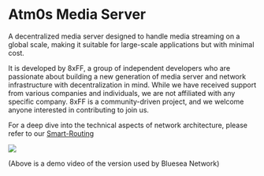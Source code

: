 # Atm0s Media Server

A decentralized media server designed to handle media streaming on a global scale, making it suitable for large-scale applications but with minimal cost.

It is developed by 8xFF, a group of independent developers who are passionate about building a new generation of media server and network infrastructure with decentralization in mind. While we have received support from various companies and individuals, we are not affiliated with any specific company. 8xFF is a community-driven project, and we welcome anyone interested in contributing to join us.

For a deep dive into the technical aspects of network architecture, please refer to our [Smart-Routing](https://github.com/8xFF/atm0s-sdn/blob/master/docs/smart_routing.md)

[<img src="https://img.youtube.com/vi/QF8ZJq9xuSU/hqdefault.jpg"
/>](https://www.youtube.com/embed/QF8ZJq9xuSU)

(Above is a demo video of the version used by Bluesea Network)
